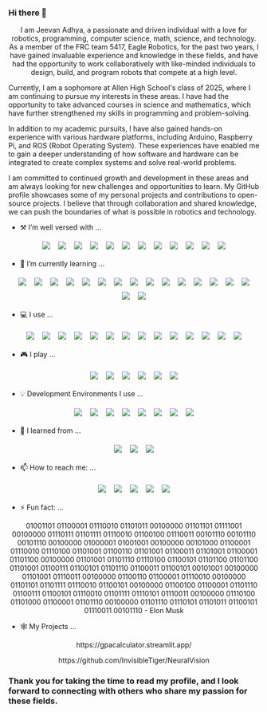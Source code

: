 ### Hi there 👋

<p align="center">
I am Jeevan Adhya, a passionate and driven individual with a love for robotics, programming, computer science, math, science, and technology. As a member of the FRC team 5417, Eagle Robotics, for the past two years, I have gained invaluable experience and knowledge in these fields, and have had the opportunity to work collaboratively with like-minded individuals to design, build, and program robots that compete at a high level.

Currently, I am a sophomore at Allen High School's class of 2025, where I am continuing to pursue my interests in these areas. I have had the opportunity to take advanced courses in science and mathematics, which have further strengthened my skills in programming and problem-solving.

In addition to my academic pursuits, I have also gained hands-on experience with various hardware platforms, including Arduino, Raspberry Pi, and ROS (Robot Operating System). These experiences have enabled me to gain a deeper understanding of how software and hardware can be integrated to create complex systems and solve real-world problems.

I am committed to continued growth and development in these areas and am always looking for new challenges and opportunities to learn. My GitHub profile showcases some of my personal projects and contributions to open-source projects. I believe that through collaboration and shared knowledge, we can push the boundaries of what is possible in robotics and technology.
</p>

- ⚒️ I’m well versed with ...
<p align="center">
  <img src="https://img.shields.io/badge/javascript-%23323330.svg?style=for-the-badge&logo=javascript&logoColor=%23F7DF1E" style="vertical-align:top; margin:6px">
  <img src="https://img.shields.io/badge/python-3670A0?style=for-the-badge&logo=python&logoColor=ffdd54" style="vertical-align:top; margin:6px">
  <img src="https://img.shields.io/badge/java-%23ED8B00.svg?style=for-the-badge&logo=java&logoColor=white" style="vertical-align:top; margin:6px">
  <img src="https://img.shields.io/badge/c++-%2300599C.svg?style=for-the-badge&logo=c%2B%2B&logoColor=white" style="vertical-align:top; margin:6px">
  <img src="https://img.shields.io/badge/css3-%231572B6.svg?style=for-the-badge&logo=css3&logoColor=white" style="vertical-align:top; margin:6px">
  <img src="https://img.shields.io/badge/html5-%23E34F26.svg?style=for-the-badge&logo=html5&logoColor=white" style="vertical-align:top; margin:6px">
  <img src="https://img.shields.io/badge/C-00599C?style=for-the-badge&logo=c&logoColor=white" style="vertical-align:top; margin:6px">
  <img src="https://img.shields.io/badge/c%23-%23239120.svg?style=for-the-badge&logo=c-sharp&logoColor=white" style="vertical-align:top; margin:6px">
  <img src="https://img.shields.io/badge/TensorFlow-FF6F00?style=for-the-badge&logo=tensorflow&logoColor=white" style="vertical-align:top; margin:6px">
  <img src="https://img.shields.io/badge/dialogflow-FF9800?style=for-the-badge&logo=dialogflow&logoColor=white" style="vertical-align:top; margin:6px">
  <img src="https://img.shields.io/badge/Weights_&_Biases-FFBE00?style=for-the-badge&logo=WeightsAndBiases&logoColor=white" style="vertical-align:top; margin:6px">
  <img src="https://img.shields.io/badge/hyperledger-2F3134?style=for-the-badge&logo=hyperledger&logoColor=white" style="vertical-align:top; margin:6px">
</p>

- 🌱 I’m currently learning ...
<p align="center">
  <img src="https://img.shields.io/badge/kotlin-%237F52FF.svg?style=for-the-badge&logo=kotlin&logoColor=white" style="vertical-align:top; margin:6px">
  <img src="https://img.shields.io/badge/shell_script-%23121011.svg?style=for-the-badge&logo=gnu-bash&logoColor=white" style="vertical-align:top; margin:6px">
  <img src="https://img.shields.io/badge/php-%23777BB4.svg?style=for-the-badge&logo=php&logoColor=white" style="vertical-align:top; margin:6px">
  <img src="https://img.shields.io/badge/Ruby-CC342D?style=for-the-badge&logo=ruby&logoColor=white" style="vertical-align:top; margin:6px">
  <img src="https://img.shields.io/badge/React_Native-20232A?style=for-the-badge&logo=react&logoColor=61DAFB" style="vertical-align:top; margin:6px">
  <img src="https://img.shields.io/badge/Rust-000000?style=for-the-badge&logo=rust&logoColor=white" style="vertical-align:top; margin:6px">
  <img src="https://img.shields.io/badge/Unity-100000?style=for-the-badge&logo=unity&logoColor=white" style="vertical-align:top; margin:6px">
  <img src="https://img.shields.io/badge/Google_Cloud-4285F4?style=for-the-badge&logo=google-cloud&logoColor=white" style="vertical-align:top; margin:6px">
  <img src="https://img.shields.io/badge/Google%20Analytics-E37400?style=for-the-badge&logo=google%20analytics&logoColor=white" style="vertical-align:top; margin:6px">
  <img src="https://img.shields.io/badge/GitHub_Actions-2088FF?style=for-the-badge&logo=github-actions&logoColor=white" style="vertical-align:top; margin:6px">
  <img src="https://img.shields.io/badge/Linode-00A95C?style=for-the-badge&logo=Linode&logoColor=white" style="vertical-align:top; margin:6px">
  <img src="https://img.shields.io/badge/Oracle-F80000?style=for-the-badge&logo=oracle&logoColor=black" style="vertical-align:top; margin:6px">
  <img src="https://img.shields.io/badge/GIT-E44C30?style=for-the-badge&logo=git&logoColor=white" style="vertical-align:top; margin:6px">
  <img src="https://img.shields.io/badge/powershell-5391FE?style=for-the-badge&logo=powershell&logoColor=white" style="vertical-align:top; margin:6px">
  <img src="https://img.shields.io/badge/windows%20terminal-4D4D4D?style=for-the-badge&logo=windows%20terminal&logoColor=white" style="vertical-align:top; margin:6px">
  <img src="https://img.shields.io/badge/GNU%20Bash-4EAA25?style=for-the-badge&logo=GNU%20Bash&logoColor=white" style="vertical-align:top; margin:6px">
  <img src="https://img.shields.io/badge/VMware-607078.svg?style=for-the-badge&logo=VMware&logoColor=white" style="vertical-align:top; margin:6px">
</p>

- 💻 I use ...
<p align="center">
  <img src="https://img.shields.io/badge/Windows-0078D6?style=for-the-badge&logo=windows&logoColor=white" style="vertical-align:top; margin:6px">
  <img src="https://img.shields.io/badge/mac%20os-000000?style=for-the-badge&logo=apple&logoColor=white" style="vertical-align:top; margin:6px">
  <img src="https://img.shields.io/badge/iOS-000000?style=for-the-badge&logo=ios&logoColor=white" style="vertical-align:top; margin:6px">
  <img src="https://img.shields.io/badge/Android-3DDC84?style=for-the-badge&logo=android&logoColor=white" style="vertical-align:top; margin:6px">
  <img src="https://img.shields.io/badge/Arch_Linux-1793D1?style=for-the-badge&logo=arch-linux&logoColor=white" style="vertical-align:top; margin:6px">
  <img src="https://img.shields.io/badge/Kali_Linux-557C94?style=for-the-badge&logo=kali-linux&logoColor=white" style="vertical-align:top; margin:6px">
  <img src="https://img.shields.io/badge/Arch_Linux-1793D1?style=for-the-badge&logo=arch-linux&logoColor=white" style="vertical-align:top; margin:6px">
  <img src="https://img.shields.io/badge/Pop!_OS-48B9C7?style=for-the-badge&logo=Pop!_OS&logoColor=white" style="vertical-align:top; margin:6px">
  <img src="https://img.shields.io/badge/react%20os-0088CC?style=for-the-badge&logo=reactos&logoColor=white" style="vertical-align:top; margin:6px">
  <img src="https://img.shields.io/badge/Red%20Hat-EE0000?style=for-the-badge&logo=redhat&logoColor=white" style="vertical-align:top; margin:6px">
  <img src="https://img.shields.io/badge/Intel-Core_i5_10th-0071C5?style=for-the-badge&logo=intel&logoColor=white" style="vertical-align:top; margin:6px">
  <img src="https://img.shields.io/badge/adafruit-000000?style=for-the-badge&logo=adafruit&logoColor=white" style="vertical-align:top; margin:6px">
  <img src="https://img.shields.io/badge/Raspberry%20Pi-A22846?style=for-the-badge&logo=Raspberry%20Pi&logoColor=white" style="vertical-align:top; margin:6px">
  <img src="https://img.shields.io/badge/Arduino-00979D?style=for-the-badge&logo=Arduino&logoColor=white" style="vertical-align:top; margin:6px">
</p>

- 🎮 I play ...
<p align="center">
  <img src="https://img.shields.io/badge/Counter_Strike-000000?style=for-the-badge&logo=counter-strike&logoColor=white" style="vertical-align:top; margin:6px">
  <img src="https://img.shields.io/badge/FIFA-B7312F?style=for-the-badge&logo=fifa&logoColor=white" style="vertical-align:top; margin:6px">
  <img src="https://img.shields.io/badge/Steam-000000?style=for-the-badge&logo=steam&logoColor=white" style="vertical-align:top; margin:6px">
  <img src="https://img.shields.io/badge/Xbox-107C10?style=for-the-badge&logo=xbox&logoColor=white" style="vertical-align:top; margin:6px">
  <img src="https://img.shields.io/badge/Activision-000000.svg?style=for-the-badge&logo=Activision&logoColor=white" style="vertical-align:top; margin:6px">
  <img src="https://img.shields.io/badge/Republic%20of%20Gamers-FF0029.svg?style=for-the-badge&logo=Republic-of-Gamers&logoColor=white" style="vertical-align:top; margin:6px">
</p>

- 💡 Development Environments I use ...
<p align="center">
  <img src="https://img.shields.io/badge/Arduino_IDE-00979D?style=for-the-badge&logo=arduino&logoColor=white" style="vertical-align:top; margin:6px">
  <img src="https://img.shields.io/badge/Colab-F9AB00?style=for-the-badge&logo=googlecolab&color=525252" style="vertical-align:top; margin:6px">
  <img src="https://img.shields.io/badge/Gitpod-000000?style=for-the-badge&logo=gitpod&logoColor=#FFAE33" style="vertical-align:top; margin:6px">
  <img src="https://img.shields.io/badge/Visual_Studio-5C2D91?style=for-the-badge&logo=visual%20studio&logoColor=white" style="vertical-align:top; margin:6px">
  <img src="https://img.shields.io/badge/Visual_Studio_Code-0078D4?style=for-the-badge&logo=visual%20studio%20code&logoColor=white" style="vertical-align:top; margin:6px">
  <img src="https://img.shields.io/badge/Xcode-007ACC?style=for-the-badge&logo=Xcode&logoColor=white" style="vertical-align:top; margin:6px">
  <img src="https://img.shields.io/badge/replit-667881?style=for-the-badge&logo=replit&logoColor=white" style="vertical-align:top; margin:6px">
  <img src="https://img.shields.io/badge/altium%20designer-A5915F?style=for-the-badge&logo=altium%20designer&logoColor=white" style="vertical-align:top; margin:6px">
</p>

- 📖 I learned from ...
<p align="center">
  <img src="https://img.shields.io/badge/Codecademy-FFF0E5?style=for-the-badge&logo=codecademy&logoColor=303347" style="vertical-align:top; margin:6px">
  <img src="https://img.shields.io/badge/Khan%20Academy-14BF96?style=for-the-badge&logo=Khan%20Academy&logoColor=white" style="vertical-align:top; margin:6px">
  <img src="https://img.shields.io/badge/freecodecamp-27273D?style=for-the-badge&logo=freecodecamp&logoColor=white" style="vertical-align:top; margin:6px">
</p>

- 📫 How to reach me: ...
<p align="center">
  <img src="https://img.shields.io/badge/Gmail-D14836?style=for-the-badge&logo=gmail&logoColor=white" style="vertical-align:top; margin:6px">
  <img src="https://img.shields.io/badge/Discord-%235865F2.svg?style=for-the-badge&logo=discord&logoColor=white" style="vertical-align:top; margin:6px">
  <img src="https://img.shields.io/badge/Zoom-2D8CFF?style=for-the-badge&logo=zoom&logoColor=white" style="vertical-align:top; margin:6px">
  <img src="https://img.shields.io/badge/Slack-4A154B?style=for-the-badge&logo=slack&logoColor=white" style="vertical-align:top; margin:6px">
  <img src="https://img.shields.io/badge/Spotify-1ED760?&style=for-the-badge&logo=spotify&logoColor=white" style="vertical-align:top; margin:6px">
</p>

- ⚡ Fun fact: ...
<p align="center">
01001101 01100001 01110010 01101011 00100000 01101101 01111001 00100000 01110111 01101111 01110010 01100100 01110011 00101110 00101110 00101110 00100000 01000001 01001001 00100000 00101000 01100001 01110010 01110100 01101001 01100110 01101001 01100011 01101001 01100001 01101100 00100000 01101001 01101110 01110100 01100101 01101100 01101100 01101001 01100111 01100101 01101110 01100011 01100101 00101001 00100000 01101001 01110011 00100000 01100110 01100001 01110010 00100000 01101101 01101111 01110010 01100101 00100000 01100100 01100001 01101110 01100111 01100101 01110010 01101111 01110101 01110011 00100000 01110100 01101000 01100001 01101110 00100000 01101110 01110101 01101011 01100101 01110011 00101110 - Elon Musk
</p>

- 🕸️ My Projects ...
<p align="center">
  https://gpacalculator.streamlit.app/
</p>
<p align="center">
  https://github.com/InvisibleTiger/NeuralVision
</p>

### Thank you for taking the time to read my profile, and I look forward to connecting with others who share my passion for these fields.
